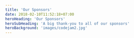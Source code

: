 ```yaml
---
title: 'Our Sponsors'
date: 2018-02-10T11:52:18+07:00
heroHeading: 'Our Sponsors'
heroSubHeading: 'A big thank-you to all of our sponsors'
heroBackground: 'images/codejam2.jpg'
---
```

